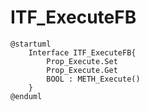 # ITF_ExecuteFB

```plantuml
@startuml 
    Interface ITF_ExecuteFB{
        Prop_Execute.Set
        Prop_Execute.Get
        BOOL : METH_Execute()
    }
@enduml
```
